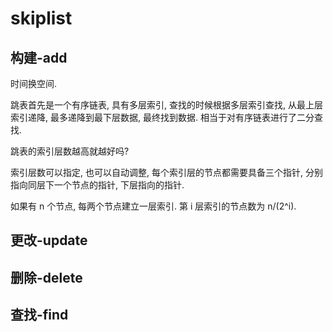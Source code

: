 # skiplist

## 构建-add

时间换空间.

跳表首先是一个有序链表, 具有多层索引, 查找的时候根据多层索引查找, 从最上层索引递降, 最多递降到最下层数据, 最终找到数据. 相当于对有序链表进行了二分查找.

跳表的索引层数越高就越好吗?

索引层数可以指定, 也可以自动调整, 每个索引层的节点都需要具备三个指针, 分别指向同层下一个节点的指针, 下层指向的指针.

如果有 n 个节点, 每两个节点建立一层索引. 第 i 层索引的节点数为 n/(2^i).

## 更改-update

## 删除-delete

## 查找-find

